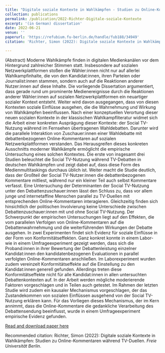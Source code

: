 ```yaml
---
title: "Digitale soziale Kontexte in Wahlkämpfen - Studien zu Online-Kommentaren während TV-Duellen"
collection: publications
permalink: /publication/2022-Richter-Digitale-soziale-Kontexte
excerpt: '(in German) dissertation'
date: 2022-06-21
venue: ''
paperurl: 'https://refubium.fu-berlin.de/handle/fub188/34949'
citation: 'Richter, Simon (2022): Digitale soziale Kontexte in Wahlkämpfen: Studien zu Online-Kommentaren während TV-Duellen. <i>Freie Universität Berlin</i>. https://doi.org/10.17169/REFUBIUM-34667'

---
```


(Abstract) Moderne Wahlkämpfe finden in digitalen Medienkanälen vor dem Hintergrund zahlreicher Stimmen statt. Insbesondere auf sozialen Netzwerkplattformen stoßen die Wähler:innen nicht nur auf allerlei Wahlkampfinhalte, die von den Kandidat:innen, ihren Parteien oder Journalist:innen stammen, sondern auch auf die Reaktionen anderer Nutzer:innen auf diese Inhalte. Die vorliegende Dissertation argumentiert, dass gerade rund um prominente Medienereignisse durch die Reaktionen anderer Wähler:innen auf sozialen Netzwerkplattformen ein neuartiger sozialer Kontext entsteht. Weiter wird davon ausgegangen, dass von diesen Kontexten soziale Einflüsse ausgehen, die die Wahrnehmung und Wirkung von Wahlkämpfen beeinflussen. Nach einer konzeptuellen Verortung dieser neuen sozialen Kontexte in der klassischen Wahlkampfliteratur widmet sich die Arbeit einer konkreten Ausprägung dieser Kontexte: der Social TV-Nutzung während im Fernsehen übertragenen Wahldebatten. Darunter wird die parallele Interaktion von Zuschauer:innen einer Wahldebatte mit debattenbezogenen Online-Kommentaren auf sozialen Netzwerkplattformen verstanden. Das Herausgreifen dieses konkreten Ausschnitts moderner Wahlkämpfe ermöglicht die empirische Untersuchung eines solchen Kontextes. Die erste von insgesamt drei Studien beleuchtet die Social TV-Nutzung während TV-Debatten in deutschen Wahlkämpfen und zeigt dabei auf, dass diese Form des Medienmultitaskings durchaus üblich ist. Weiter macht die Studie deutlich, dass der Großteil der Social TV-Nutzer:innen die debattenbezogenen Kommentare mitliest, während nur ein kleiner Teil auch selbst Kommentare verfasst. Eine Untersuchung der Determinanten der Social TV-Nutzung unter den Debattenzuschauer:innen lässt den Schluss zu, dass vor allem junge und internetaffine Menschen parallel zu TV-Duellen mit entsprechenden Online-Kommentaren interagieren. Gleichzeitig finden sich hinsichtlich der politischen Involvierung keine Unterschiede zwischen Debattenzuschauer:innen mit und ohne Social TV-Nutzung. Der Schwerpunkt der empirischen Untersuchungen liegt auf den Effekten, die vom parallelen Verfolgen von Online-Kommentaren auf die Debattenwahrnehmung und die weiterführenden Wirkungen der Debatte ausgehen. In zwei Experimenten findet sich Evidenz für soziale Einflüsse in der Form von Konformitätseffekten. Ganz konkret konnte in einem Labor- wie in einem Umfrageexperiment gezeigt werden, dass sich die Proband:innen in ihrer Bewertung der Debattenleistung einzelner Kandidat:innen den kandidatenbezogenen Evaluationen in parallel verfolgten Online-Kommentaren anschließen. Im Laborexperiment wurden zudem vereinzelt Konformitätseffekte auf die Einstellung zu den Kandidat:innen generell gefunden. Allerdings treten diese Konformitätseffekte nicht für alle Kandidat:innen in allen untersuchten Debattenkontexten auf. In der Arbeit werden mögliche moderierende Faktoren vorgeschlagen und in Teilen auch getestet. Im Rahmen der letzten Studie wird zudem ein kausaler Mechanismus vorgeschlagen, der das Zustandekommen von sozialen Einflüssen ausgehend von der Social TV-Nutzung erklären kann. Für das Vorliegen dieses Mechanismus, der im Kern annimmt, dass die Online-Kommentare die gedankliche Verarbeitung des Debattensendung beeinflusst, wurde in einem Umfrageexperiment empirische Evidenz gefunden.

[Read and download paper here](https://refubium.fu-berlin.de/handle/fub188/34949)

Recommended citation:   Richter, Simon (2022): Digitale soziale Kontexte in Wahlkämpfen: Studien zu Online-Kommentaren während TV-Duellen. <i>Freie Universität Berlin</i>.
